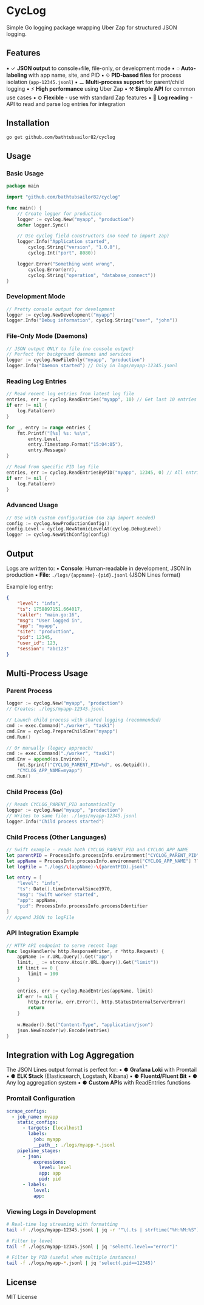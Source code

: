 # CycLog

Simple Go logging package wrapping Uber Zap for structured JSON logging.

## Features

▪ ✓ **JSON output** to console+file, file-only, or development mode
▪ ◌ **Auto-labeling** with app name, site, and PID
▪ ⟐ **PID-based files** for process isolation (`app-12345.jsonl`)
▪ ⚊ **Multi-process support** for parent/child logging
▪ ⚡ **High performance** using Uber Zap
▪ ⚒ **Simple API** for common use cases
▪ ⊙ **Flexible** - use with standard Zap features
▪ 📖 **Log reading** - API to read and parse log entries for integration

## Installation

```bash
go get github.com/bathtubsailor82/cyclog
```

## Usage

### Basic Usage

```go
package main

import "github.com/bathtubsailor82/cyclog"

func main() {
    // Create logger for production
    logger := cyclog.New("myapp", "production")
    defer logger.Sync()

    // Use cyclog field constructors (no need to import zap)
    logger.Info("Application started",
        cyclog.String("version", "1.0.0"),
        cyclog.Int("port", 8080))

    logger.Error("Something went wrong",
        cyclog.Error(err),
        cyclog.String("operation", "database_connect"))
}
```

### Development Mode

```go
// Pretty console output for development
logger := cyclog.NewDevelopment("myapp")
logger.Info("Debug information", cyclog.String("user", "john"))
```

### File-Only Mode (Daemons)

```go
// JSON output ONLY to file (no console output)
// Perfect for background daemons and services
logger := cyclog.NewFileOnly("myapp", "production")
logger.Info("Daemon started") // Only in logs/myapp-12345.jsonl
```

### Reading Log Entries

```go
// Read recent log entries from latest log file
entries, err := cyclog.ReadEntries("myapp", 10) // Get last 10 entries
if err != nil {
    log.Fatal(err)
}

for _, entry := range entries {
    fmt.Printf("[%s] %s: %s\n", 
        entry.Level, 
        entry.Timestamp.Format("15:04:05"), 
        entry.Message)
}

// Read from specific PID log file
entries, err := cyclog.ReadEntriesByPID("myapp", 12345, 0) // All entries
if err != nil {
    log.Fatal(err)
}
```

### Advanced Usage

```go
// Use with custom configuration (no zap import needed)
config := cyclog.NewProductionConfig()
config.Level = cyclog.NewAtomicLevelAt(cyclog.DebugLevel)
logger := cyclog.NewWithConfig(config)
```

## Output

Logs are written to:
▪ **Console**: Human-readable in development, JSON in production
▪ **File**: `./logs/{appname}-{pid}.jsonl` (JSON Lines format)

Example log entry:
```json
{
    "level": "info",
    "ts": 1758897151.664017,
    "caller": "main.go:16",
    "msg": "User logged in",
    "app": "myapp",
    "site": "production",
    "pid": 12345,
    "user_id": 123,
    "session": "abc123"
}
```

## Multi-Process Usage

### Parent Process
```go
logger := cyclog.New("myapp", "production")
// Creates: ./logs/myapp-12345.jsonl

// Launch child process with shared logging (recommended)
cmd := exec.Command("./worker", "task1")
cmd.Env = cyclog.PrepareChildEnv("myapp")
cmd.Run()

// Or manually (legacy approach)
cmd := exec.Command("./worker", "task1")
cmd.Env = append(os.Environ(), 
    fmt.Sprintf("CYCLOG_PARENT_PID=%d", os.Getpid()),
    "CYCLOG_APP_NAME=myapp")
cmd.Run()
```

### Child Process (Go)
```go
// Reads CYCLOG_PARENT_PID automatically
logger := cyclog.New("myapp", "production")
// Writes to same file: ./logs/myapp-12345.jsonl
logger.Info("Child process started")
```

### Child Process (Other Languages)
```swift
// Swift example - reads both CYCLOG_PARENT_PID and CYCLOG_APP_NAME
let parentPID = ProcessInfo.processInfo.environment["CYCLOG_PARENT_PID"] ?? "0"
let appName = ProcessInfo.processInfo.environment["CYCLOG_APP_NAME"] ?? "unknown"
let logFile = "./logs/\(appName)-\(parentPID).jsonl"

let entry = [
    "level": "info",
    "ts": Date().timeIntervalSince1970,
    "msg": "Swift worker started",
    "app": appName,
    "pid": ProcessInfo.processInfo.processIdentifier
]
// Append JSON to logFile
```

### API Integration Example

```go
// HTTP API endpoint to serve recent logs
func logsHandler(w http.ResponseWriter, r *http.Request) {
    appName := r.URL.Query().Get("app")
    limit, _ := strconv.Atoi(r.URL.Query().Get("limit"))
    if limit == 0 {
        limit = 100
    }
    
    entries, err := cyclog.ReadEntries(appName, limit)
    if err != nil {
        http.Error(w, err.Error(), http.StatusInternalServerError)
        return
    }
    
    w.Header().Set("Content-Type", "application/json")
    json.NewEncoder(w).Encode(entries)
}
```

## Integration with Log Aggregation

The JSON Lines output format is perfect for:
▪ ⚈ **Grafana Loki** with Promtail
▪ ⚈ **ELK Stack** (Elasticsearch, Logstash, Kibana)
▪ ⚈ **Fluentd/Fluent Bit**
▪ ⚈ Any log aggregation system
▪ ⚈ **Custom APIs** with ReadEntries functions

### Promtail Configuration
```yaml
scrape_configs:
  - job_name: myapp
    static_configs:
      - targets: [localhost]
        labels:
          job: myapp
          __path__: ./logs/myapp-*.jsonl
    pipeline_stages:
      - json:
          expressions:
            level: level
            app: app
            pid: pid
      - labels:
          level:
          app:
```

### Viewing Logs in Development
```bash
# Real-time log streaming with formatting
tail -f ./logs/myapp-12345.jsonl | jq -r '"\(.ts | strftime("%H:%M:%S")) [\(.level | ascii_upcase)] \(.msg)"'

# Filter by level
tail -f ./logs/myapp-12345.jsonl | jq 'select(.level=="error")'

# Filter by PID (useful when multiple instances)
tail -f ./logs/myapp-*.jsonl | jq 'select(.pid==12345)'
```

## License

MIT License